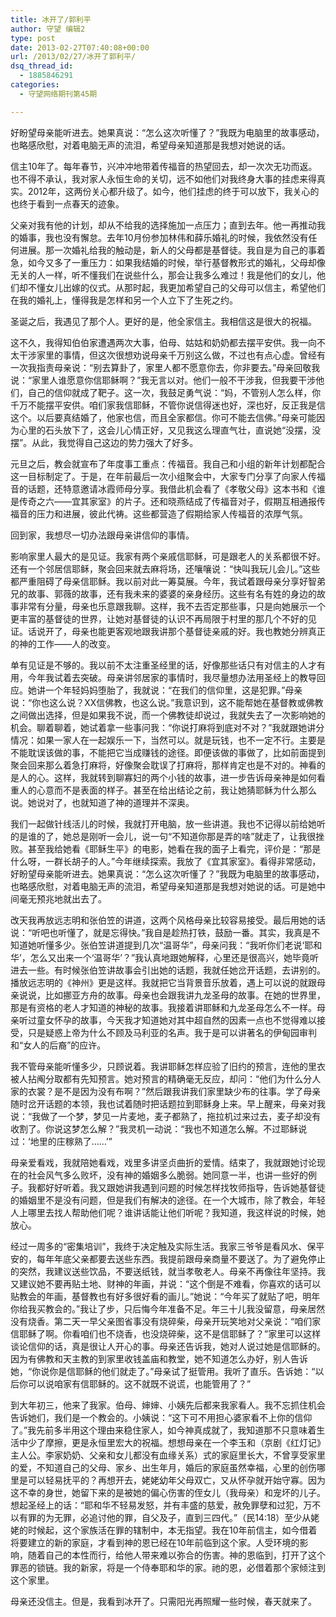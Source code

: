 ```yaml
---
title: 冰开了/郭利平
author: 守望 编辑2
type: post
date: 2013-02-27T07:40:08+00:00
url: /2013/02/27/冰开了郭利平/
dsq_thread_id:
  - 1885846291
categories:
  - 守望网络期刊第45期

---
```

好盼望母亲能听进去。她果真说：“怎么这次听懂了？”我既为电脑里的故事感动，也略感欣慰，对着电脑无声的流泪，希望母亲知道那是我想对她说的话。<!--more-->

信主10年了。每年春节，兴冲冲地带着传福音的热望回去，却一次次无功而返。也不得不承认，我对家人永恒生命的关切，远不如他们对我终身大事的挂虑来得真实。2012年，这两份关心都升级了。如今，他们挂虑的终于可以放下，我关心的也终于看到一点春天的迹象。

父亲对我有他的计划，却从不给我的选择施加一点压力；直到去年。他一再推动我的婚事，我也没有懈怠。去年10月份参加林伟和薛乐婚礼的时候，我依然没有任何进展。那一次婚礼给我的触动是，新人的父母都是基督徒。我自是为自己的事着急，如今又多了一重压力：如果我结婚的时候，举行基督教形式的婚礼，父母却像无关的人一样，听不懂我们在说些什么，那会让我多么难过！我是他们的女儿，他们却不懂女儿出嫁的仪式。从那时起，我更加希望自己的父母可以信主，希望他们在我的婚礼上，懂得我是怎样和另一个人立下了生死之约。

圣诞之后，我遇见了那个人。更好的是，他全家信主。我相信这是很大的祝福。

这不久，我得知伯伯家遭遇两次大事，伯母、姑姑和奶奶都去摆平安供。我一向不太干涉家里的事情，但这次很想劝说母亲千万别这么做，不过也有点心虚。曾经有一次我指责母亲说：“别去算卦了，家里人都不愿意你去，你非要去。”母亲回敬我说：“家里人谁愿意你信耶稣啊？”我无言以对。他们一般不干涉我，但我要干涉他们，自己的信仰就成了靶子。这一次，我鼓足勇气说：“妈，不管别人怎么样，你千万不能摆平安供。咱们家我信耶稣，不管你说信得迷也好，深也好，反正我是信这个。以后要真结婚了，他家也信，而且全家都信。你可不能去信佛。”母亲可能因为心里的石头放下了，这会儿心情正好，又见我这么理直气壮，直说她“没摆，没摆”。从此，我觉得自己这边的势力强大了好多。

元旦之后，教会就宣布了年度事工重点：传福音。我自己和小组的新年计划都配合这一目标制定了。于是，在年前最后一次小组聚会中，大家专门分享了向家人传福音的话题，还特意邀请冰霞师母分享。我借此机会看了《孝敬父母》这本书和《谁是传奇之六——宜其家室》的片子。还和晓燕结成了传福音对子，假期互相通报传福音的压力和进展，彼此代祷。这些都营造了假期给家人传福音的浓厚气氛。

回到家，我想尽一切办法跟母亲讲信仰的事情。

影响家里人最大的是见证。我家有两个亲戚信耶稣，可是跟老人的关系都很不好。还有一个邻居信耶稣，聚会回来就去麻将场，还嚷嚷说：“快叫我玩儿会儿。”这些都严重阻碍了母亲信耶稣。我以前对此一筹莫展。今年，我试着跟母亲分享好智弟兄的故事、郭薇的故事，还有我未来的婆婆的亲身经历。这些有名有姓的身边的故事非常有分量，母亲也乐意跟我聊。这样，我不去否定那些事，只是向她展示一个更丰富的基督徒的世界，让她对基督徒的认识不再局限于村里的那几个不好的见证。话说开了，母亲也能更客观地跟我讲那个基督徒亲戚的好。我也教她分辨真正的神的工作——人的改变。

单有见证是不够的。我以前不太注重圣经里的话，好像那些话只有对信主的人才有用，今年我试着去突破。母亲讲邻居家的事情时，我尽量想办法用圣经上的教导回应。她讲一个年轻妈妈堕胎了，我就说：“在我们的信仰里，这是犯罪。”母亲说：“你也这么说？XX信佛教，也这么说。”我意识到，这不能帮她在基督教或佛教之间做出选择，但是如果我不说，而一个佛教徒却说过，我就失去了一次影响她的机会。聊着聊着，她试着拿一些事问我：“你说打麻将到底对不对？”我就跟她讲分情况：如果一家人在一起娱乐一下，当然可以。就是玩钱，也不一定不行。主要是不能耽误该做的事，不能把它当成赚钱的途径。即便该做的事做了，比如前面提到聚会回来那么着急打麻将，好像聚会耽误了打麻将，那样肯定也是不对的。神看的是人的心。这样，我就转到聊寡妇的两个小钱的故事，进一步告诉母亲神是如何看重人的心意而不是表面的样子。甚至在给出结论之前，我让她猜耶稣为什么那么说。她说对了，也就知道了神的道理并不深奥。

我们一起做针线活儿的时候，我就打开电脑，放一些讲道。我也不记得以前给她听的是谁的了，她总是刚听一会儿，说一句“不知道你那是弄的啥”就走了，让我很挫败。甚至我给她看《耶稣生平》的电影，她看在我的面子上看完，评价是：“那是什么呀，一群长胡子的人。”今年继续探索。我放了《宜其家室》。看得非常感动，好盼望母亲能听进去。她果真说：“怎么这次听懂了？”我既为电脑里的故事感动，也略感欣慰，对着电脑无声的流泪，希望母亲知道那是我想对她说的话。可是她中间毫无预兆地就出去了。

改天我再放远志明和张伯笠的讲道，这两个风格母亲比较容易接受。最后用她的话说：“听吧也听懂了，就是忘得快。”我自是趁热打铁，鼓励一番。其实，我真是不知道她听懂多少。张伯笠讲道提到几次“温哥华”，母亲问我：“我听你们老说‘耶和华’，怎么又出来一个‘温哥华’？”我认真地跟她解释，心里还是很高兴，她毕竟听进去一些。有时候张伯笠讲故事会引出她的话题，我就任她岔开话题，去讲别的。播放远志明的《神州》更是这样。我就把它当背景音乐放着，遇上可以说的就跟母亲说说，比如挪亚方舟的故事。母亲也会跟我讲九龙圣母的故事。在她的世界里，那是有资格的老人才知道的神秘的故事。我接着讲耶稣和九龙圣母怎么不一样。母亲听过童女怀孕的故事，今天我才知道她对其中超自然的因素一点也不觉得难以接受，只是疑惑上帝为什么不顾及马利亚的名声。我于是可以讲著名的伊甸园审判和“女人的后裔”的应许。

我不管母亲能听懂多少，只顾说着。我讲耶稣怎样应验了旧约的预言，连他的里衣被人拈阄分取都有先知预言。她对预言的精确毫无反应，却问：“他们为什么分人家的衣裳？是不是因为没有布啊？”然后跟我讲我们家里缺少布的往事。学了母亲随时岔开话题的本领，我也试着随时把话题拉到耶稣身上来。早上醒来，母亲对我说：“我做了一个梦，梦见一片麦地，麦子都熟了，拖拉机过来过去，麦子却没有收割了。你说这梦怎么解？”我灵机一动说：“我也不知道怎么解。不过耶稣说过：‘地里的庄稼熟了……’”

母亲爱看戏，我就陪她看戏，戏里多讲坚贞曲折的爱情。结束了，我就跟她讨论现在的社会风气多么败坏，没有神的婚姻多么脆弱。她同意一半，也讲一些好的例子。我都好好听着。我又跟她讲我遇到问题的时候怎样找牧师指导，告诉她基督徒的婚姻里不是没有问题，但是我们有解决的途径。在一个大城市，除了教会，年轻人上哪里去找人帮助他们呢？谁讲话能让他们听呢？我知道，我这样说的时候，她放心。

经过一周多的“密集培训”，我终于决定触及实际生活。我家三爷爷是看风水、保平安的，每年年底父亲都要去送些东西。我提前跟母亲商量不要送了。为了避免停止的突然，我建议送些饮品，不要送纸钱，就当孝敬老人。母亲不再像往年坚持。我又建议她不要再贴土地、财神的年画，并说：“这个倒是不难看，你喜欢的话可以贴教会的年画，基督教也有好多很好看的画儿。”她说：“今年买了就贴了吧，明年你给我买教会的。”我让了步，只后悔今年准备不足。年三十儿我没留意，母亲居然没有烧香。第二天一早父亲图省事没有烧碎柴，母亲开玩笑地对父亲说：“咱们家信耶稣了啊。你看咱们也不烧香，也没烧碎柴，这不是信耶稣了？”家里可以这样谈论信仰的话，真是很让人开心的事。母亲还告诉我，她对人说过她是信耶稣的。因为有佛教和天主教的到家里收钱盖庙和教堂，她不知道怎么办好，别人告诉她，“你说你是信耶稣的他们就走了。”母亲试了挺管用。我听了直乐。告诉她：“以后你可以说咱家有信耶稣的。这不就既不说谎，也能管用了？”

到大年初三，他来了我家。伯母、婶婶、小姨先后都来我家看人。我不忘抓住机会告诉她们，我们是一个教会的。小姨说：“这下可不用担心婆家看不上你的信仰了。”我先前多半用这个理由来稳住家人，如今神真成就了，我知道那不只意味着生活中少了摩擦，更是永恒里宏大的祝福。想想母亲在一个李玉和（京剧《红灯记》主人公。李家奶奶、父亲和女儿都没有血缘关系）式的家庭里长大，不曾享受家里的爱，不知道自己的父母、家乡、出生年月，婚后的家庭虽然幸福，心里的创伤哪里是可以轻易抚平的？再想开去，姥姥幼年父母双亡，又从怀孕就开始守寡。因为这不幸的身世，她留下来的是被她的偏心伤害的侄女儿（我母亲）和宠坏的儿子。想起圣经上的话：“耶和华不轻易发怒，并有丰盛的慈爱，赦免罪孽和过犯，万不以有罪的为无罪，必追讨他的罪，自父及子，直到三四代。”（民14:18）至少从姥姥的时候起，这个家族活在罪的辖制中，本无指望。我在10年前信主，如今借着将要建立的新的家庭，才看到神的恩已经在10年前临到这个家。人受环境的影响，随着自己的本性而行，给他人带来难以弥合的伤害。神的恩临到，打开了这个罪恶的锁链。我的新家，将是一个侍奉耶和华的家。祂的恩，必借着那个家倾注到这个家里。

母亲还没信主。但是，我看到冰开了。只需阳光再照耀一些时候，春天就来了。

&nbsp;